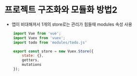 # 프로젝트 구조화와 모듈화 방법2
+ 앱이 비대해져서 1개의 store로는 관리가 힘들때  modules 속성 사용
```javascript
    import Vue from 'vue';
    import Vuex from 'vuex';
    import todo from 'modules/todo.js'

    export const store = new Vuex.Store({
        state: {},
        getters,
        mutations
    });
```